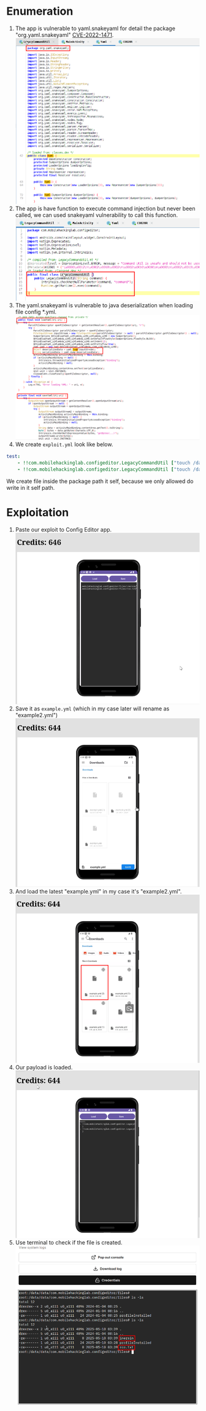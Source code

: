 # Enumeration

1. The app is vulnerable to yaml.snakeyaml for detail the package "org.yaml.snakeyaml" [CVE-2022-1471](https://snyk.io/blog/unsafe-deserialization-snakeyaml-java-cve-2022-1471/).
![yaml.snakeyaml](images/snakeyaml.png)
2. The app is have function to execute command injection but never been called, we can used snakeyaml vulnerability to call this function.
![function command injection](images/function-command-injection.png)
3. The yaml.snakeyaml is vulnerable to java deserialization when loading file config *.yml.
![snakeyaml implementation](images/snakeyaml-implementation.png)
4. We create `exploit.yml` look like below.
```yml
test:
    - !!com.mobilehackinglab.configeditor.LegacyCommandUtil ["touch /data/data/com.mobilehackinglab.configeditor/files/inersin"]
    - !!com.mobilehackinglab.configeditor.LegacyCommandUtil ["touch /data/data/com.mobilehackinglab.configeditor/files/rce.txt"]
```
We create file inside the package path it self, because we only allowed do write in it self path.

# Exploitation
1. Paste our exploit to Config Editor app.
![exploit.yml](images/exploit.png)
2. Save it as `example.yml` (which in my case later will rename as "example2.yml")
![save exploit](images/save-exploit.png)
3. And load the latest "example.yml" in my case it's "example2.yml".
![load exploit](images/load-exploit.png)
4. Our payload is loaded.
![exploit executed](images/result-exploit.png)
5. Use terminal to check if the file is created.
![terminal rce](images/rce.png)
